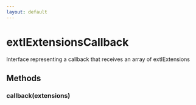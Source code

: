 ```yaml
---
layout: default
---
```


# extIExtensionsCallback #
  
Interface representing a callback that receives an array of extIExtensions  
  

## Methods ##

### callback(extensions) ###
